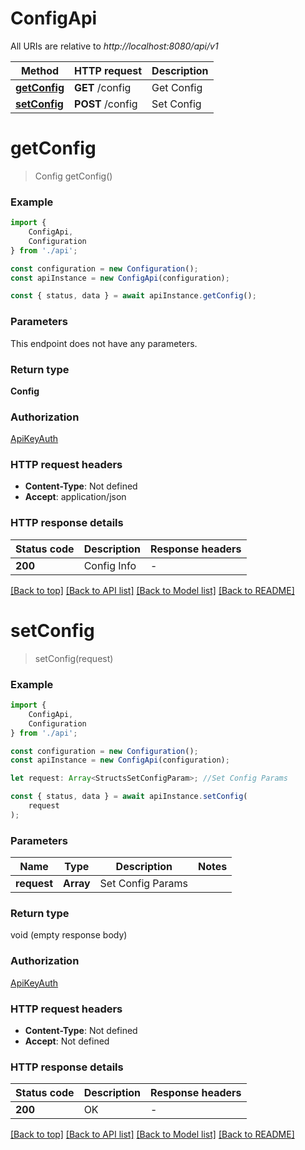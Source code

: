 # ConfigApi

All URIs are relative to *http://localhost:8080/api/v1*

|Method | HTTP request | Description|
|------------- | ------------- | -------------|
|[**getConfig**](#getconfig) | **GET** /config | Get Config|
|[**setConfig**](#setconfig) | **POST** /config | Set Config|

# **getConfig**
> Config getConfig()


### Example

```typescript
import {
    ConfigApi,
    Configuration
} from './api';

const configuration = new Configuration();
const apiInstance = new ConfigApi(configuration);

const { status, data } = await apiInstance.getConfig();
```

### Parameters
This endpoint does not have any parameters.


### Return type

**Config**

### Authorization

[ApiKeyAuth](../README.md#ApiKeyAuth)

### HTTP request headers

 - **Content-Type**: Not defined
 - **Accept**: application/json


### HTTP response details
| Status code | Description | Response headers |
|-------------|-------------|------------------|
|**200** | Config Info |  -  |

[[Back to top]](#) [[Back to API list]](../README.md#documentation-for-api-endpoints) [[Back to Model list]](../README.md#documentation-for-models) [[Back to README]](../README.md)

# **setConfig**
> setConfig(request)


### Example

```typescript
import {
    ConfigApi,
    Configuration
} from './api';

const configuration = new Configuration();
const apiInstance = new ConfigApi(configuration);

let request: Array<StructsSetConfigParam>; //Set Config Params

const { status, data } = await apiInstance.setConfig(
    request
);
```

### Parameters

|Name | Type | Description  | Notes|
|------------- | ------------- | ------------- | -------------|
| **request** | **Array<StructsSetConfigParam>**| Set Config Params | |


### Return type

void (empty response body)

### Authorization

[ApiKeyAuth](../README.md#ApiKeyAuth)

### HTTP request headers

 - **Content-Type**: Not defined
 - **Accept**: Not defined


### HTTP response details
| Status code | Description | Response headers |
|-------------|-------------|------------------|
|**200** | OK |  -  |

[[Back to top]](#) [[Back to API list]](../README.md#documentation-for-api-endpoints) [[Back to Model list]](../README.md#documentation-for-models) [[Back to README]](../README.md)

